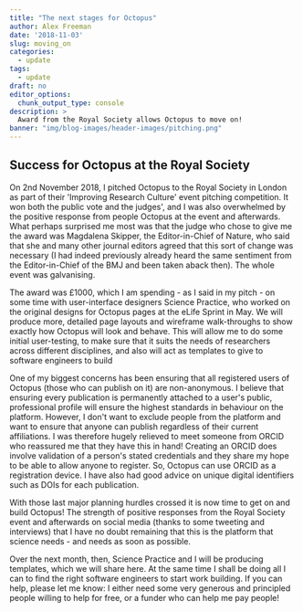 ```yaml
---
title: "The next stages for Octopus"
author: Alex Freeman
date: '2018-11-03'
slug: moving_on
categories:
  - update
tags:
  - update
draft: no
editor_options: 
  chunk_output_type: console
description: >
  Award from the Royal Society allows Octopus to move on! 
banner: "img/blog-images/header-images/pitching.png"
---
```


<div id="moving-on" class="section level2">
  <h2>Success for Octopus at the Royal Society</h2>
  <p>On 2nd November 2018, I pitched Octopus to the Royal Society in London as part of their 'Improving Research Culture' event pitching competition. It won both the public vote and the judges', and I was also overwhelmed by the positive response from people Octopus at the event and afterwards. What perhaps surprised me most was that the judge who chose to give me the award was Magdalena Skipper, the Editor-in-Chief of Nature, who said that she and many other journal editors agreed that this sort of change was necessary (I had indeed previously already heard the same sentiment from the Editor-in-Chief of the BMJ and been taken aback then). The whole event was galvanising.</p>
  <p> The award was £1000, which I am spending - as I said in my pitch - on some time with user-interface designers Science Practice, who worked on the original designs for Octopus pages at the eLife Sprint in May. We will produce more, detailed page layouts and wireframe walk-throughs to show exactly how Octopus will look and behave. This will allow me to do some initial user-testing, to make sure that it suits the needs of researchers across different disciplines, and also will act as templates to give to software engineers to build</p>
  <p>One of my biggest concerns has been ensuring that all registered users of Octopus (those who can publish on it) are non-anonymous. I believe that ensuring every publication is permanently attached to a user's public, professional profile will ensure the highest standards in behaviour on the platform. However, I don't want to exclude people from the platform and want to ensure that anyone can publish regardless of their current affiliations. I was therefore hugely relieved to meet someone from ORCID who reassured me that they have this in hand! Creating an ORCID does involve validation of a person's stated credentials and they share my hope to be able to allow anyone to register. So, Octopus can use ORCID as a registration device. I have also had good advice on unique digital identifiers such as DOIs for each publication.</p>
  <p>With those last major planning hurdles crossed it is now time to get on and build Octopus! The strength of positive responses from the Royal Society event and afterwards on social media (thanks to some tweeting and interviews) that I have no doubt remaining that this is the platform that science needs - and needs as soon as possible.</p>
  <p>Over the next month, then, Science Practice and I will be producing templates, which we will share here. At the same time I shall be doing all I can to find the right software engineers to start work building. If you can help, please let me know: I either need some very generous and principled people willing to help for free, or a funder who can help me pay people!</p>
  

  
  </div>
  

